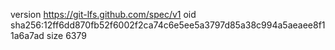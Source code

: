 version https://git-lfs.github.com/spec/v1
oid sha256:12ff6dd870fb52f6002f2ca74c6e5ee5a3797d85a38c994a5aeaee8f11a6a7ad
size 6379
